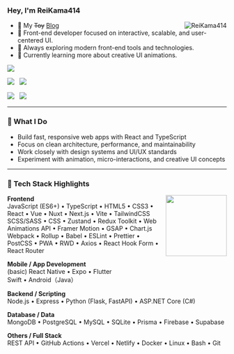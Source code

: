 <h3>
  Hey, I'm ReiKama414
</h3>

<a href="https://reikama-414-site-v3.vercel.app">
  <div align="right" >
    <img align="right" src="https://count.getloli.com/get/@reikama414?theme=love-and-deepspace&scale=0.75" alt="ReiKama414" />
  </div>
</a>

<!-- ======================================= -->

- 🐹 My ~~Toy~~ [Blog](https://reikama-414-site-v3.vercel.app)
- 🎨 Front-end developer focused on interactive, scalable, and user-centered UI.
- 🧪 Always exploring modern front-end tools and technologies.
- 🌱 Currently learning more about creative UI animations.

![](http://github-profile-summary-cards.vercel.app/api/cards/profile-details?username=ReiKama414&theme=moonlight)

![](http://github-profile-summary-cards.vercel.app/api/cards/repos-per-language?username=ReiKama414&theme=moonlight) &nbsp; ![](http://github-profile-summary-cards.vercel.app/api/cards/most-commit-language?username=ReiKama414&theme=moonlight)

![](http://github-profile-summary-cards.vercel.app/api/cards/stats?username=ReiKama414&theme=moonlight) &nbsp; ![](http://github-profile-summary-cards.vercel.app/api/cards/productive-time?username=ReiKama414&theme=moonlight&utcOffset=8)

<!-- ======================================= -->

---

### 💼 What I Do

- Build fast, responsive web apps with React and TypeScript  
- Focus on clean architecture, performance, and maintainability  
- Work closely with design systems and UI/UX standards  
- Experiment with animation, micro-interactions, and creative UI concepts  

---

### 🧰 Tech Stack Highlights

<img align="right" src="https://media.giphy.com/media/JIX9t2j0ZTN9S/giphy.gif" width="140" />

**Frontend**  
JavaScript (ES6+) • TypeScript • HTML5 • CSS3 • React • Vue • Nuxt • Next.js • Vite • TailwindCSS  
SCSS/SASS • CSS • Zustand • Redux Toolkit • Web Animations API • Framer Motion • GSAP • Chart.js  
Webpack • Rollup • Babel • ESLint • Prettier • PostCSS • PWA • RWD • Axios • React Hook Form • React Router

**Mobile / App Development**  
(basic) React Native • Expo • Flutter  
Swift • Android（Java）

**Backend / Scripting**  
Node.js • Express • Python (Flask, FastAPI) • ASP.NET Core (C#)

**Database / Data**  
MongoDB • PostgreSQL • MySQL • SQLite • Prisma • Firebase • Supabase

**Others / Full Stack**  
REST API • GitHub Actions • Vercel • Netlify • Docker • Linux • Bash • Git
